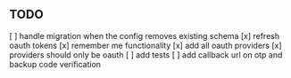 ## TODO
[ ] handle migration when the config removes existing schema
[x] refresh oauth tokens
[x] remember me functionality
[x] add all oauth providers
[x] providers should only be oauth
[ ] add tests
[ ] add callback url on otp and backup code verification